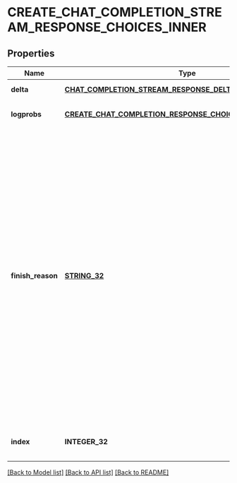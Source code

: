 # CREATE_CHAT_COMPLETION_STREAM_RESPONSE_CHOICES_INNER

## Properties
Name | Type | Description | Notes
------------ | ------------- | ------------- | -------------
**delta** | [**CHAT_COMPLETION_STREAM_RESPONSE_DELTA**](ChatCompletionStreamResponseDelta.md) |  | [default to null]
**logprobs** | [**CREATE_CHAT_COMPLETION_RESPONSE_CHOICES_INNER_LOGPROBS**](CreateChatCompletionResponse_choices_inner_logprobs.md) |  | [optional] [default to null]
**finish_reason** | [**STRING_32**](STRING_32.md) | The reason the model stopped generating tokens. This will be &#x60;stop&#x60; if the model hit a natural stop point or a provided stop sequence, &#x60;length&#x60; if the maximum number of tokens specified in the request was reached, &#x60;content_filter&#x60; if content was omitted due to a flag from our content filters, &#x60;tool_calls&#x60; if the model called a tool, or &#x60;function_call&#x60; (deprecated) if the model called a function.  | [default to null]
**index** | **INTEGER_32** | The index of the choice in the list of choices. | [default to null]

[[Back to Model list]](../README.md#documentation-for-models) [[Back to API list]](../README.md#documentation-for-api-endpoints) [[Back to README]](../README.md)


